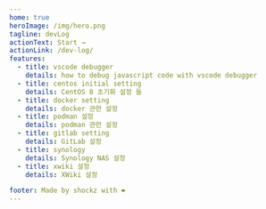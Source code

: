 ```yaml
---
home: true
heroImage: /img/hero.png
tagline: devLog
actionText: Start →
actionLink: /dev-log/
features:
  - title: vscode debugger
    details: how to debug javascript code with vscode debugger
  - title: centos initial setting
    details: CentOS 8 초기화 설정 들
  - title: docker setting
    details: docker 관련 설정
  - title: podman 설정
    details: podman 관련 설정
  - title: gitlab setting
    details: GitLab 설정
  - title: synology
    details: Synology NAS 설정
  - title: xwiki 설정
    details: XWiki 설정

footer: Made by shockz with ❤️
---
```

